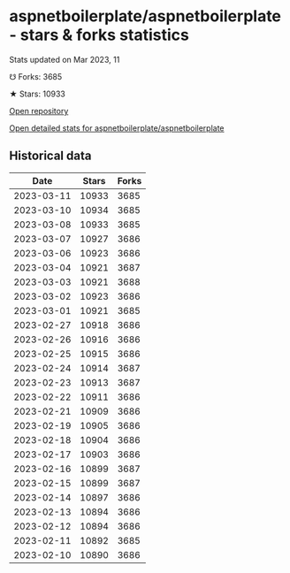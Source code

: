 # aspnetboilerplate/aspnetboilerplate - stars & forks statistics

Stats updated on Mar 2023, 11

☋ Forks: 3685

★ Stars: 10933

[Open repository](https://github.com/aspnetboilerplate/aspnetboilerplate)

[Open detailed stats for aspnetboilerplate/aspnetboilerplate](https://reviewgithub.com/rep/aspnetboilerplate/aspnetboilerplate)

## Historical data
| Date | Stars | Forks |
|------|-------|-------|
| 2023-03-11 | 10933 | 3685 | 
| 2023-03-10 | 10934 | 3685 | 
| 2023-03-08 | 10933 | 3685 | 
| 2023-03-07 | 10927 | 3686 | 
| 2023-03-06 | 10923 | 3686 | 
| 2023-03-04 | 10921 | 3687 | 
| 2023-03-03 | 10921 | 3688 | 
| 2023-03-02 | 10923 | 3686 | 
| 2023-03-01 | 10921 | 3685 | 
| 2023-02-27 | 10918 | 3686 | 
| 2023-02-26 | 10916 | 3686 | 
| 2023-02-25 | 10915 | 3686 | 
| 2023-02-24 | 10914 | 3687 | 
| 2023-02-23 | 10913 | 3687 | 
| 2023-02-22 | 10911 | 3686 | 
| 2023-02-21 | 10909 | 3686 | 
| 2023-02-19 | 10905 | 3686 | 
| 2023-02-18 | 10904 | 3686 | 
| 2023-02-17 | 10903 | 3686 | 
| 2023-02-16 | 10899 | 3687 | 
| 2023-02-15 | 10899 | 3687 | 
| 2023-02-14 | 10897 | 3686 | 
| 2023-02-13 | 10894 | 3686 | 
| 2023-02-12 | 10894 | 3686 | 
| 2023-02-11 | 10892 | 3685 | 
| 2023-02-10 | 10890 | 3686 | 

